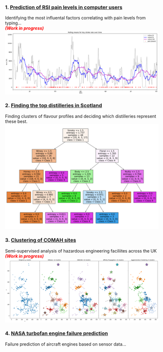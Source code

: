 <!-- # Data Science Portfolio -->
### 1. [Prediction of RSI pain levels in computer users](https://github.com/FSITR/RSI-investigation)
Identifying the most influental factors correlating with pain levels from typing...<br>
___<span style="color:red">(Work in progress)</span>___
<img src="images/rsi investigation.png">

### 2. [Finding the top distilleries in Scotland](https://github.com/FSITR/COMAH-sites)
Finding clusters of flavour profiles and deciding which distilleries represent these best.
<img src="images/tree.png">

### 3. [Clustering of COMAH sites](https://github.com/FSITR/COMAH-sites)
Semi-supervised analysis of hazardous engineering faciliites across the UK<br>
___<span style="color:red">(Work in progress)</span>___
<img src="images/COMAH clusters.png">

### 4. [NASA turbofan engine failure prediction](https://github.com/FSITR/COMAH-sites)
Failure prediction of aircraft engines based on sensor data...
<!-- image -->

<!-- <details>
  <summary>Drop down...</summary>
### 1. [heading](https://github.com/FSITR/COMAH-sites)
</details>
 -->
